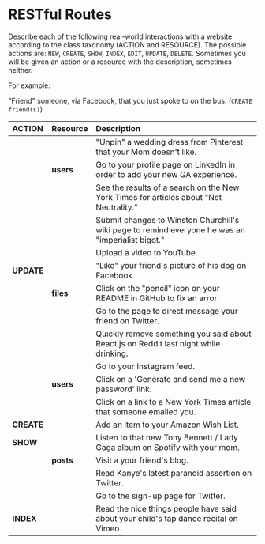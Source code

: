 # RESTful Routes

Describe each of the following real-world interactions with a website according
to the class taxonomy (ACTION and RESOURCE). The possible actions are:
`NEW`, `CREATE`, `SHOW`, `INDEX`, `EDIT`, `UPDATE`, `DELETE`. Sometimes you will
be given an action or a resource with the description, sometimes neither.

For example:

"Friend" someone, via Facebook, that you just spoke to on the bus. (`CREATE friend(s)`)

| ACTION     | Resource    | Description |
|:-----------|:------------|:------------|
|            |             | "Unpin" a wedding dress from Pinterest that your Mom doesn't like. |
|            | **users**   | Go to your profile page on LinkedIn in order to add your new GA experience. |
|            |             | See the results of a search on the New York Times for articles about "Net Neutrality." |
|            |             | Submit changes to Winston Churchill's wiki page to remind everyone he was an "imperialist bigot." |
|            |             | Upload a video to YouTube. |
| **UPDATE** |             | "Like" your friend's picture of his dog on Facebook. |
|            | **files**   | Click on the "pencil" icon on your README in GitHub to fix an arror. |
|            |             | Go to the page to direct message your friend on Twitter. |
|            |             | Quickly remove something you said about React.js on Reddit last night while drinking. |
|            |             | Go to your Instagram feed. |
|            | **users**   | Click on a 'Generate and send me a new password' link.
|            |             | Click on a link to a New York Times article that someone emailed you. |
| **CREATE** |             | Add an item to your Amazon Wish List. |
| **SHOW**   |             | Listen to that new Tony Bennett / Lady Gaga album on Spotify with your mom. |
|            | **posts**   | Visit a your friend's blog. |
|            |             | Read Kanye's latest paranoid assertion on Twitter. |
|            |             | Go to the sign-up page for Twitter.
| **INDEX**  |             | Read the nice things people have said about your child's tap dance recital on Vimeo. |
